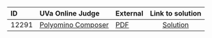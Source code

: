 | ID | UVa Online Judge | External | Link to solution |
|:---|:---|:---|:---:|
| 12291 | [Polyomino Composer](https://onlinejudge.org/index.php?option=com_onlinejudge&Itemid=8&category=624&page=show_problem&problem=3712) | [PDF](https://onlinejudge.org/external/122/12291.pdf) | [Solution](https://github.com/versenyi98/uva-solutions/tree/main/solutions/12291%20-%20Polyomino%20Composer)|
